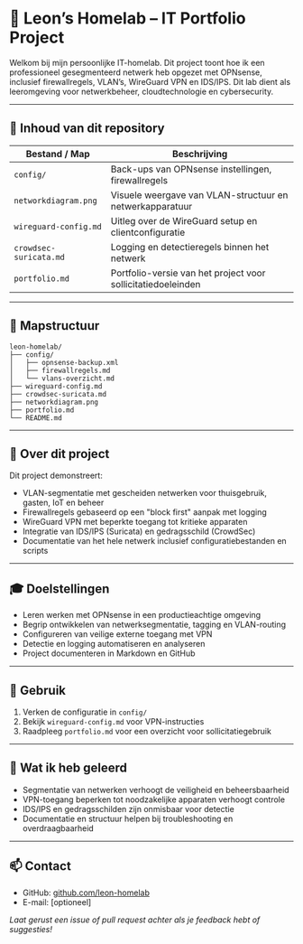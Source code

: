 # 📡 Leon’s Homelab – IT Portfolio Project

Welkom bij mijn persoonlijke IT-homelab. Dit project toont hoe ik een professioneel gesegmenteerd netwerk heb opgezet met OPNsense, inclusief firewallregels, VLAN’s, WireGuard VPN en IDS/IPS. Dit lab dient als leeromgeving voor netwerkbeheer, cloudtechnologie en cybersecurity.

---

## 📘 Inhoud van dit repository

| Bestand / Map          | Beschrijving                                                 |
| ---------------------- | ------------------------------------------------------------ |
| `config/`              | Back-ups van OPNsense instellingen, firewallregels           |
| `networkdiagram.png`   | Visuele weergave van VLAN-structuur en netwerkapparatuur     |
| `wireguard-config.md`  | Uitleg over de WireGuard setup en clientconfiguratie         |
| `crowdsec-suricata.md` | Logging en detectieregels binnen het netwerk                 |
| `portfolio.md`         | Portfolio-versie van het project voor sollicitatiedoeleinden |

---

## 📁 Mapstructuur

```text
leon-homelab/
├── config/
│   ├── opnsense-backup.xml
│   ├── firewallregels.md
│   └── vlans-overzicht.md
├── wireguard-config.md
├── crowdsec-suricata.md
├── networkdiagram.png
├── portfolio.md
└── README.md
```

---

## 🔧 Over dit project

Dit project demonstreert:

* VLAN-segmentatie met gescheiden netwerken voor thuisgebruik, gasten, IoT en beheer
* Firewallregels gebaseerd op een "block first" aanpak met logging
* WireGuard VPN met beperkte toegang tot kritieke apparaten
* Integratie van IDS/IPS (Suricata) en gedragsschild (CrowdSec)
* Documentatie van het hele netwerk inclusief configuratiebestanden en scripts

---

## 🎓 Doelstellingen

* Leren werken met OPNsense in een productieachtige omgeving
* Begrip ontwikkelen van netwerksegmentatie, tagging en VLAN-routing
* Configureren van veilige externe toegang met VPN
* Detectie en logging automatiseren en analyseren
* Project documenteren in Markdown en GitHub

---

## 💼 Gebruik

1. Verken de configuratie in `config/`
2. Bekijk `wireguard-config.md` voor VPN-instructies
3. Raadpleeg `portfolio.md` voor een overzicht voor sollicitatiegebruik

---

## 🧠 Wat ik heb geleerd

* Segmentatie van netwerken verhoogt de veiligheid en beheersbaarheid
* VPN-toegang beperken tot noodzakelijke apparaten verhoogt controle
* IDS/IPS en gedragsschilden zijn onmisbaar voor detectie
* Documentatie en structuur helpen bij troubleshooting en overdraagbaarheid

---

## 📫 Contact

* GitHub: [github.com/leon-homelab](https://github.com/leon-homelab)
* E-mail: \[optioneel]

*Laat gerust een issue of pull request achter als je feedback hebt of suggesties!*


